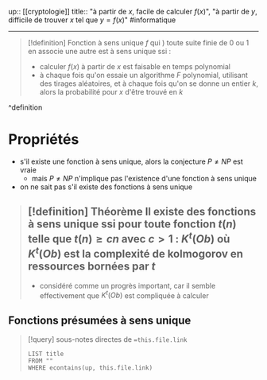 up:: [[cryptologie]] 
title:: "à partir de $x$, facile de calculer $f(x)$", "à partir de $y$, difficile de trouver $x$ tel que $y = f(x)$"
#informatique 

---

> [!definition] Fonction à sens unique
> $f$ qui ) toute suite finie de $0$ ou $1$ en associe une autre est à sens unique ssi :
>  - calculer $f(x)$ à partir de $x$ est faisable en temps polynomial
>  - à chaque fois qu'on essaie un algorithme $F$ polynomial, utilisant des tirages aléatoires, et à chaque fois qu'on se donne un entier $k$, alors la probabilité pour $x$ d'être trouvé en $k$
> 
^definition


# Propriétés

 - s'il existe une fonction à sens unique, alors la conjecture $P \neq NP$ est vraie
     - mais $P \neq NP$ n'implique pas l'existence d'une fonction à sens unique
 - on ne sait pas s'il existe des fonctions à sens unique


> [!definition] Théorème 
> Il existe des fonctions à sens unique ssi 
> pour toute fonction $t(n)$ telle que $t(n) \geq cn$ avec $c > 1$ :
> $K^{t}(Ob)$
> où $K^{t}(Ob)$ est la complexité de kolmogorov en ressources bornées par $t$
>  ---
>   - considéré comme un progrès important, car il semble effectivement que $K^{t}(Ob)$ est compliquée à calculer



## Fonctions présumées à sens unique

> [!query] sous-notes directes de `=this.file.link`
> ```dataview
> LIST title
> FROM ""
> WHERE econtains(up, this.file.link)
> ```

